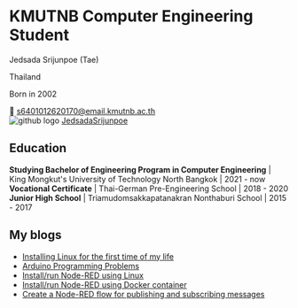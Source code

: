 # KMUTNB Computer Engineering Student

Jedsada Srijunpoe (Tae)

Thailand

Born in 2002

📧 [s6401012620170@email.kmutnb.ac.th](mailto:s6401012620170@email.kmutnb.ac.th)  
![github logo](https://raw.githubusercontent.com/ErickSimoes/email-icon/master/gh.png)  [JedsadaSrijunpoe](https://github.com/JedsadaSrijunpoe)

## Education

**Studying Bachelor of Engineering Program in Computer Engineering** | King Mongkut's University of Technology North Bangkok | 2021 - now
**Vocational Certificate** | Thai-German Pre-Engineering School | 2018 - 2020
**Junior High School** | Triamudomsakkapatanakran Nonthaburi School | 2015 - 2017

## My blogs
- [Installing Linux for the first time of my life](/blogs/install-linux.md)
- [Arduino Programming Problems](/blogs/arduino-led.md)
- [Install/run Node-RED using Linux](/blogs/node-red-linux.md)
- [Install/run Node-RED using Docker container](/blogs/node-red-docker.md)
- [Create a Node-RED flow for publishing and subscribing messages](/blogs/node-red-flow.md)